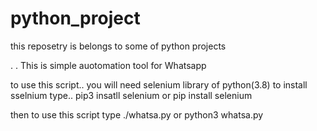 # python_project
this reposetry is belongs to some of python projects

.
.
This is simple auotomation tool for Whatsapp

to use this script.. you will need selenium library of python(3.8)
to install sselnium type..   pip3 insatll selenium or pip install selenium

then to use this script type ./whatsa.py or python3 whatsa.py
